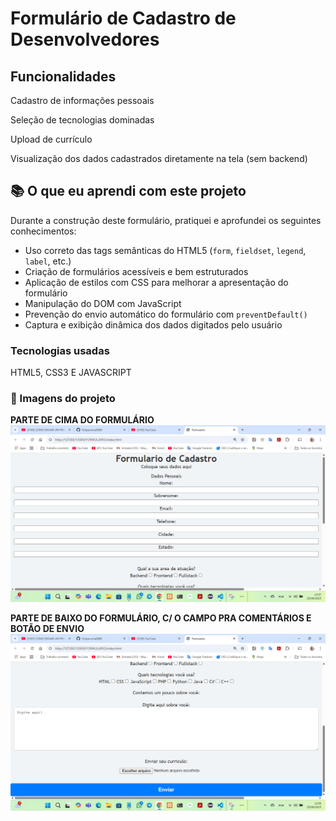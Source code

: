 # Formulário de Cadastro de Desenvolvedores

## Funcionalidades
Cadastro de informações pessoais

Seleção de tecnologias dominadas

Upload de currículo

Visualização dos dados cadastrados diretamente na tela (sem backend)

## 📚 O que eu aprendi com este projeto

Durante a construção deste formulário, pratiquei e aprofundei os seguintes conhecimentos:

- Uso correto das tags semânticas do HTML5 (`form`, `fieldset`, `legend`, `label`, etc.)
- Criação de formulários acessíveis e bem estruturados
- Aplicação de estilos com CSS para melhorar a apresentação do formulário
- Manipulação do DOM com JavaScript
- Prevenção do envio automático do formulário com `preventDefault()`
- Captura e exibição dinâmica dos dados digitados pelo usuário

### Tecnologias usadas
HTML5, CSS3 E JAVASCRIPT

### 📸 Imagens do projeto
**PARTE DE CIMA DO FORMULÁRIO**
![Imagem do formulário](IMG/Captura-2.png)

**PARTE DE BAIXO DO FORMULÁRIO, C/ O CAMPO PRA COMENTÁRIOS E BOTÃO DE ENVIO**
![Imagem do formulário](IMG/Captura-1.png)